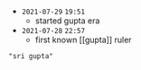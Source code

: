 - `2021-07-29`  `19:51`
	- started gupta era
- `2021-07-28`  `22:57`
	- first known [[gupta]] ruler

```query 2021-09-29 17:56
"sri gupta"
```